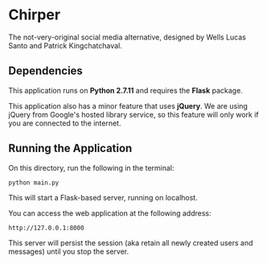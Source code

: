 # Chirper

The not-very-original social media alternative, designed by Wells Lucas Santo and Patrick Kingchatchaval.

## Dependencies

This application runs on **Python 2.7.11** and requires the **Flask** package.

This application also has a minor feature that uses **jQuery**. We are using jQuery from Google's hosted library service, so this feature will only work if you are connected to the internet.

## Running the Application

On this directory, run the following in the terminal:

`python main.py`

This will start a Flask-based server, running on localhost.

You can access the web application at the following address:

`http://127.0.0.1:8000`

This server will persist the session (aka retain all newly created users and messages) until you stop the server.
